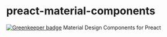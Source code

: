 # preact-material-components

[![Greenkeeper badge](https://badges.greenkeeper.io/Download/preact-material-components.svg)](https://greenkeeper.io/)
Material Design Components for Preact
